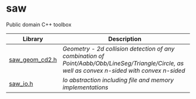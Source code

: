 # saw
Public domain C++ toolbox

Library | Description
------- | -----------
[saw_geom_cd2.h](https://raw.githubusercontent.com/itscool/saw/master/saw_geom_cd2.h) | *Geometry - 2d collision detection of any combination of Point/Aabb/Obb/LineSeg/Triangle/Circle, as well as convex n-sided with convex n-sided*
[saw_io.h](https://raw.githubusercontent.com/itscool/saw/master/saw_io.h) | *Io abstraction including file and memory implementations*
